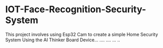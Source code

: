 # IOT-Face-Recognition-Security-System
This project involves using Esp32 Cam to create a simple Home Security System
Using the AI Thinker Board Device...
....
....
...
..
